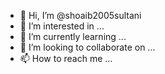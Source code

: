 - 👋 Hi, I’m @shoaib2005sultani
- 👀 I’m interested in ...
- 🌱 I’m currently learning ...
- 💞️ I’m looking to collaborate on ...
- 📫 How to reach me ...

<!---
shoaib2005sultani/shoaib2005sultani is a ✨ special ✨ repository because its `README.md` (this file) appears on your GitHub profile.
You can click the Preview link to take a look at your changes.
--->
